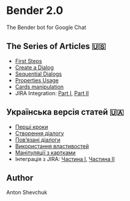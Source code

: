 # Bender 2.0

The Bender bot for Google Chat

## The Series of Articles 🇺🇸

* [First Steps][1]
* [Create a Dialog][3]
* [Sequential Dialogs][5]
* [Properties Usage][7]
* [Cards manipulation][9] 
* JIRA Integration: [Part I][11], [Part II][13]

## Українська версія статей 🇺🇦

* [Перші кроки][2]
* [Створення діалогу][4]
* [Пов’язані діалоги][6]
* [Використання властивостей][8]
* [Маніпуляції з картками][10]
* Інтеграція з JIRA: [Частина I][12], [Частина II][14]

[1]: https://medium.com/@AntonShevchuk/google-chat-bot-first-steps-d051bc67d6b9
[2]: https://anton.shevchuk.name/google/google-chat-bot-first-steps/

[3]: https://medium.com/@AntonShevchuk/google-chat-bot-create-a-dialog-1f397cb2d7cd
[4]: https://anton.shevchuk.name/google/google-chat-bot-create-first-dialog/

[5]: https://medium.com/@AntonShevchuk/google-chat-bot-related-dialogs-9fee9db2ca14
[6]: https://anton.shevchuk.name/google/google-chat-bot-sequential-dialogs/

[7]: https://medium.com/@AntonShevchuk/google-chat-bot-properties-f9eae0d2e277
[8]: https://anton.shevchuk.name/google/google-chat-bot-properties/

[9]: https://medium.com/@AntonShevchuk/google-chat-bot-interaction-and-card-updates-e2d5dc995f78
[10]: https://anton.shevchuk.name/google/google-chat-bot-interactions-and-card-updates/

[11]: https://medium.com/@AntonShevchuk/google-chat-bot-integrate-jira-part-i-ab0c63b98850
[12]: https://anton.shevchuk.name/google/google-chat-bot-jira-integration-part-one/

[13]: https://medium.com/@AntonShevchuk/google-chat-bot-integrate-jira-part-two-5141d7aeca4b
[14]: https://anton.shevchuk.name/google/google-chat-bot-jira-integration-part-two/

## Author

Anton Shevchuk
